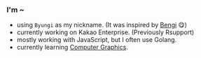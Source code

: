 ### I'm ~
- using `Byungi` as my nickname. (It was inspired by [Bengi](https://www.google.com/search?q=skt+t1+bengi)  😋)
- currently working on Kakao Enterprise. (Previously Rsupport)
- mostly working with JavaScript, but I often use Golang.
- currently learning [Computer Graphics](https://www.youtube.com/playlist?list=PLYEC1V9tJOl03WLDoUEKbiYW_Xt4W6LTl).
